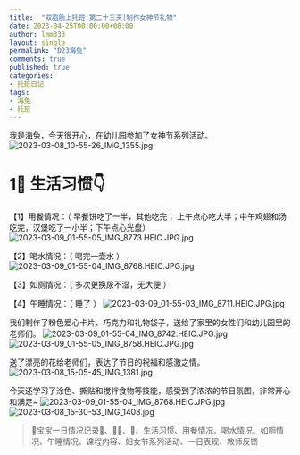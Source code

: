 ```yaml
---
title:  "双胞胎上托班|第二十三天|制作女神节礼物"
date: 2023-04-25T00:00:00+08:00
author: lmm333
layout: single
permalink: "D23海兔"
comments: true
published: true
categories:
- 托班日记
tags:
- 海兔
- 托班
---
```

我是海兔，今天很开心，在幼儿园参加了女神节系列活动。
![2023-03-08_10-55-26_IMG_1355.jpg](images/D23海兔/2023-03-08_10-55-26_IMG_1355.jpg)

# 1⃣️ 生活习惯👇
【1】用餐情况：（  早餐饼吃了一半，其他吃完； 上午点心吃大半；中午鸡翅和汤吃完，汉堡吃了一小半；下午点心光盘）
![2023-03-09_01-55-05_IMG_8773.HEIC.JPG.jpg](images/D23海兔/2023-03-09_01-55-05_IMG_8773.HEIC.JPG.jpg)

【2】喝水情况：（  喝完一壶水      ）
![2023-03-09_01-55-04_IMG_8768.HEIC.JPG.jpg](images/D23海兔/2023-03-09_01-55-04_IMG_8768.HEIC.JPG.jpg)

【3】如厕情况：（  多次更换尿不湿，无大便      ）

【4】午睡情况：（  睡了      ）
![2023-03-09_01-55-03_IMG_8711.HEIC.JPG.jpg](images/D23海兔/2023-03-09_01-55-03_IMG_8711.HEIC.JPG.jpg)

我们制作了粉色爱心卡片、巧克力和礼物袋子，送给了家里的女性们和幼儿园里的老师们。
![2023-03-09_01-55-04_IMG_8742.HEIC.JPG.jpg](images/D23海兔/2023-03-09_01-55-04_IMG_8742.HEIC.JPG.jpg)
![2023-03-09_01-55-05_IMG_8758.HEIC.JPG.jpg](images/D23海兔/2023-03-09_01-55-05_IMG_8758.HEIC.JPG.jpg)

送了漂亮的花给老师们，表达了节日的祝福和感激之情。
![2023-03-08_15-05-45_IMG_1381.jpg](images/D23海兔/2023-03-08_15-05-45_IMG_1381.jpg)

今天还学习了涂色、撕贴和搅拌食物等技能，感受到了浓浓的节日氛围，非常开心和满足~
![2023-03-09_01-55-04_IMG_8768.HEIC.JPG.jpg](images/D23海兔/2023-03-09_01-55-04_IMG_8768.HEIC.JPG.jpg)
![2023-03-08_15-30-53_IMG_1408.jpg](images/D23海兔/2023-03-08_15-30-53_IMG_1408.jpg)

> 🌻宝宝一日情况记录🌻、👼🏻、🔆、生活习惯、用餐情况、喝水情况、如厕情况、午睡情况、课程内容、妇女节系列活动、一日表现、教师反馈
